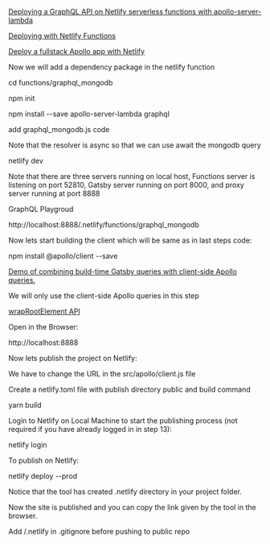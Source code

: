 [Deploying a GraphQL API on Netlify serverless functions with apollo-server-lambda](https://egghead.io/lessons/apollo-deploying-a-graphql-api-on-netlify-serverless-functions-with-apollo-server-lambda)

[Deploying with Netlify Functions](https://www.apollographql.com/docs/apollo-server/deployment/netlify/)

[Deploy a fullstack Apollo app with Netlify](https://www.apollographql.com/blog/deploy-a-fullstack-apollo-app-with-netlify-45a7dfd51b0b/)

Now we will add a dependency package in the netlify function

cd functions/graphql_mongodb

npm init

npm install --save apollo-server-lambda graphql

add graphql_mongodb.js code

Note that the resolver is async so that we can use await the mongodb query

netlify dev

Note that there are three servers running on local host, Functions server is listening on port 52810, Gatsby server running on port 8000, and proxy server running at port 8888

GraphQL Playgroud 

http://localhost:8888/.netlify/functions/graphql_mongodb

Now lets start building the client which will be same as in last steps code:

npm install @apollo/client --save

[Demo of combining build-time Gatsby queries with client-side Apollo queries.](https://github.com/jlengstorf/gatsby-with-apollo)

We will only use the client-side Apollo queries in this step

[wrapRootElement API](https://www.gatsbyjs.com/docs/browser-apis/#wrapRootElement)



Open in the Browser:

http://localhost:8888

Now lets publish the project on Netlify:

We have to change the URL in the src/apollo/client.js file


Create a netlify.toml file with publish directory public and build command


yarn build

Login to Netlify on Local Machine to start the publishing process (not required if you have already logged in in step 13):

netlify login

To publish on Netlify:

netlify deploy --prod

Notice that the tool has created .netlify directory in your project folder.

Now the site is published and you can copy the link given by the tool in the browser.


Add /.netlify in .gitignore before pushing to public repo
